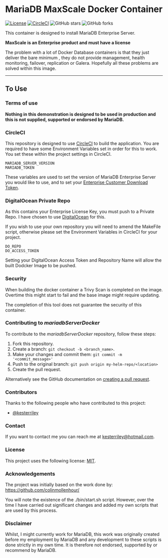# MariaDB MaxScale Docker Container

[![License](https://img.shields.io/badge/mit-blue.svg)](https://opensource.org/licenses/mit)
[![CircleCI](https://dl.circleci.com/status-badge/img/gh/mariadb-kester/mariadbServerDocker/tree/main.svg?style=svg)](https://dl.circleci.com/status-badge/redirect/gh/mariadb-kester/mariadbServerDocker/tree/main)
![GitHub stars](https://img.shields.io/github/stars/mariadb-kester/mariadbServerDocker?style=social)
![GitHub forks](https://img.shields.io/github/forks/mariadb-kester/mariadbServerDocker?style=social)


This container is designed to install MariaDB Enterprise Server.

**MaxScale is an Enterprise product and must have a license**

The problem with a lot of Docker Database containers is that they just deliver the bare minimum , they do not 
provide management, health monitoring, failover, replication or Galera. Hopefully all these problems are solved 
within this image.

----

## To Use

### Terms of use

**Nothing in this demonstration is designed to be used in production and this is not supplied, supported or endorsed by
MariaDB.**

### CircleCI

This repository is designed to use [CircleCI](https://circleci.com) to build the application.
You are required to have some Environment Variables set in order for this to work. You set these within the project
settings in CircleCI.

    MARIADB_SERVER_VERSION
    MARIADB_TOKEN

These variables are used to set the version of MariaDB Enterprise Server you would like to use, and to set your 
[Enterprise 
Customer 
Download Token](https://customers.mariadb.com/downloads/token/?_ga=2.26935487.388521418.1665738866-1398472177.1665738866).

### DigitalOcean Private Repo

As this contains your Enterprise License Key, you must push to a Private Repo. I have chosen to use [DigitalOcean](https://m.do.co/c/902b9dbb0402) for this.

If you wish to use your own repository you will need to amend the MakeFile script, otherwise please set the
Environment Variables in CircleCI for your project.

    DO_REPO
    DO_ACCESS_TOKEN

Setting your DigitalOcean Access Token and Repository Name will allow the built Dodcker Image to be pushed.

### Security

When building the docker container a Trivy Scan is completed on the image. Overtime this might start to fail and the
base image might require updating.

The completion of this tool does not guarantee the security of this container.

### Contributing to *mariadbServerDocker*
<!--- If your README is long or you have some specific process or steps you want contributors to follow, consider creating a separate CONTRIBUTING.md file--->
To contribute to the *mariadbServerDocker* repository, follow these steps:

1. Fork this repository.
2. Create a branch: `git checkout -b <branch_name>`.
3. Make your changes and commit them: `git commit -m '<commit_message>'`
4. Push to the original branch: `git push origin my-helm-repo/<location>`
5. Create the pull request.

Alternatively see the GitHub documentation on [creating a pull request](https://help.github.com/en/github/collaborating-with-issues-and-pull-requests/creating-a-pull-request).

### Contributors

Thanks to the following people who have contributed to this project:

* [@kesterriley](https://github.com/kesterriley)

### Contact

If you want to contact me you can reach me at kesterriley@hotmail.com.

### License
<!--- If you're not sure which open license to use see https://choosealicense.com/--->

This project uses the following license: [MIT](https://github.com/mariadb-kester/mariadbServerDocker/blob/master/LICENSE).

### Acknowledgements 

The project was initially based on the work done by:
https://github.com/colinmollenhour/

You will note the existence of the ./bin/start.sh script. However, over the time I have carried out significant 
changes and added my own scripts that are used by this process.

### Disclaimer

Whilst, I might currently work for MariaDB, this work was originally created before my employment by MariaDB and any 
development to these scripts is done strictly in my own time. It is therefore not endorsed, supported by or 
recommend by MariaDB. 